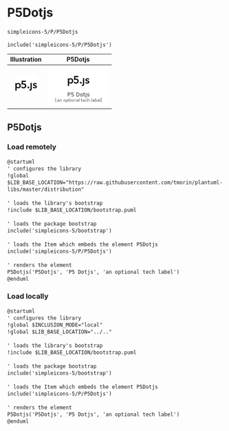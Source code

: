 # P5Dotjs


```text
simpleicons-5/P/P5Dotjs
```

```text
include('simpleicons-5/P/P5Dotjs')
```



| Illustration | P5Dotjs |
| :---: | :---: |
| ![illustration for Illustration](../../simpleicons-5/P/P5Dotjs.png) | ![illustration for P5Dotjs](../../simpleicons-5/P/P5Dotjs.Local.png) |




## P5Dotjs

### Load remotely
```plantuml
@startuml
' configures the library
!global $LIB_BASE_LOCATION="https://raw.githubusercontent.com/tmorin/plantuml-libs/master/distribution"

' loads the library's bootstrap
!include $LIB_BASE_LOCATION/bootstrap.puml

' loads the package bootstrap
include('simpleicons-5/bootstrap')

' loads the Item which embeds the element P5Dotjs
include('simpleicons-5/P/P5Dotjs')

' renders the element
P5Dotjs('P5Dotjs', 'P5 Dotjs', 'an optional tech label')
@enduml
```

### Load locally
```plantuml
@startuml
' configures the library
!global $INCLUSION_MODE="local"
!global $LIB_BASE_LOCATION="../.."

' loads the library's bootstrap
!include $LIB_BASE_LOCATION/bootstrap.puml

' loads the package bootstrap
include('simpleicons-5/bootstrap')

' loads the Item which embeds the element P5Dotjs
include('simpleicons-5/P/P5Dotjs')

' renders the element
P5Dotjs('P5Dotjs', 'P5 Dotjs', 'an optional tech label')
@enduml
```

